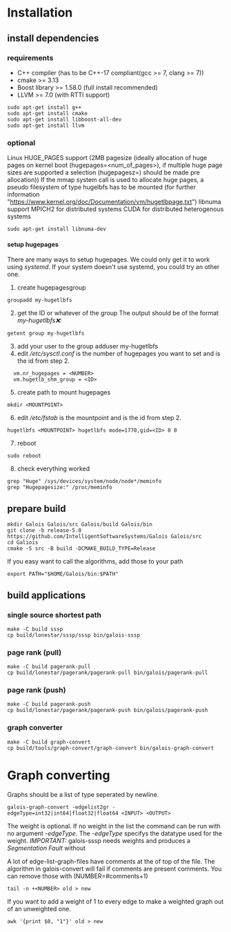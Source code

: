 # Installation

## install dependencies

### requirements
- C++ compiler (has to be C++-17 compliant(gcc >= 7, clang >= 7))
- cmake >= 3.13
- Boost library >= 1.58.0 (full install recommended)
- LLVM >= 7.0 (with RTTI support)
```
sudo apt-get install g++
sudo apt-get install cmake
sudo apt-get install libboost-all-dev
sudo apt-get install llvm
```

### optional
Linux HUGE_PAGES support (2MB pagesize (ideally allocation of huge pages on kernel boot (hugepages=<num_of_pages>), if multiple huge page sizes are supported a selection (hugepagesz=<size>) should be made pre allocation))
If the mmap system call is used to allocate huge pages, a pseudo filesystem of type hugelbfs has to be mounted (for further information "https://www.kernel.org/doc/Documentation/vm/hugetlbpage.txt")
libnuma support
MPICH2 for distributed systems
CUDA for distributed heterogenous systems
```
sudo apt-get install libnuma-dev
```

#### setup hugepages
There are many ways to setup hugepages. We could only get it to work using *systemd*. If your system doesn't use systemd, you could try an other one.
1. create hugepagesgroup
```
groupadd my-hugetlbfs
```
2.  get the ID or whatever of the group
The output should be of the format *my-hugetlbfs:x:<ID>:*
```
getent group my-hugetlbfs
```
3. add your user to the group
adduser <USER> my-hugetlbfs
4. edit */etc/sysctl.conf*
<NUMBER> is the number of hugepages you want to set and <ID> is the id from step 2.
```
  vm.nr_hugepages = <NUMBER>
  vm.hugetlb_shm_group = <ID>
```
5. create path to mount hugepages
```
mkdir <MOUNTPOINT>
```
6. edit */etc/fstab*
<MOUNTPOINT> is the mountpoint and <ID> is the id from step 2.
```
hugetlbfs <MOUNTPOINT> hugetlbfs mode=1770,gid=<ID> 0 0
```
7. reboot
```
sudo reboot
```
8. check everything worked
```
grep "Huge" /sys/devices/system/node/node*/meminfo
grep "Hugepagesize:" /proc/meminfo
```

## prepare build
```
mkdir Galois Galois/src Galois/build Galois/bin
git clone -b release-5.0 https://github.com/IntelligentSoftwareSystems/Galois Galois/src
cd Galiois
cmake -S src -B build -DCMAKE_BUILD_TYPE=Release
```
If you easy want to call the algorithms, add those to your path
```
export PATH="$HOME/Galois/bin:$PATH"
```

## build applications

### single source shortest path
```
make -C build sssp
cp build/lonestar/sssp/sssp bin/galois-sssp
```

### page rank (pull)
```
make -C build pagerank-pull
cp build/lonestar/pagerank/pagerank-pull bin/galois/pagerank-pull
```

### page rank (push)
```
make -C build pagerank-push
cp build/lonestar/pagerank/pagerank-push bin/galois/pagerank-push
```

### graph converter
```
make -C build graph-convert
cp build/tools/graph-convert/graph-convert bin/galois-graph-convert
```

# Graph converting
Graphs should be a list of type *<SOURCE> <TARGET> <WEIGHT>* seperated by newline.
```
galois-graph-convert -edgelist2gr -edgeType=int32|int64|float32|float64 <INPUT> <OUTPUT>
```
The weight is optional. If no weight in the list the command can be run with no argument *-edgeType*. The *-edgeType* specifys the datatype used for the weight.
*IMPORTANT:* galois-sssp needs weights and produces a *Segmentation Fault* without

A lot of edge-list-graph-files have comments at the of top of the file. The algorithm in galois-convert will fail if comments are present comments. You can remove those with (NUMBER=#comments+1)
```
tail -n +<NUMBER> old > new
```

If you want to add a weight of 1 to every edge to make a weighted graph out of an unweighted one.
```
awk '{print $0, "1"}' old > new
```
